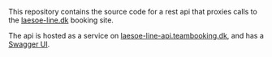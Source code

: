 This repository contains the source code for a rest api that proxies calls to the [laesoe-line.dk](http://laesoe-line.dk) booking site.

The api is hosted as a service on [laesoe-line-api.teambooking.dk](http://laesoe-line-api.teambooking.dk), and has a [Swagger UI](http://laesoe-line-api.teambooking.dk/swagger).
